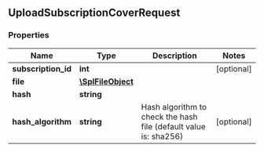 ## UploadSubscriptionCoverRequest

### Properties
Name | Type | Description | Notes
------------ | ------------- | ------------- | -------------
**subscription_id** | **int** |  | [optional] 
**file** | [**\SplFileObject**](#\SplFileObject) |  | 
**hash** | **string** |  | 
**hash_algorithm** | **string** | Hash algorithm to check the hash file (default value is: sha256) | [optional] 


